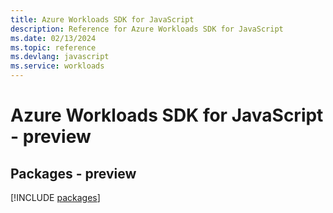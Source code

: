 ```yaml
---
title: Azure Workloads SDK for JavaScript
description: Reference for Azure Workloads SDK for JavaScript
ms.date: 02/13/2024
ms.topic: reference
ms.devlang: javascript
ms.service: workloads
---
```

# Azure Workloads SDK for JavaScript - preview
## Packages - preview
[!INCLUDE [packages](workloads-index.md)]